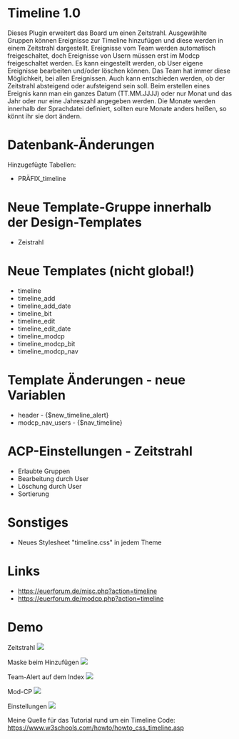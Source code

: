 # Timeline 1.0
Dieses Plugin erweitert das Board um einen Zeitstrahl. Ausgewählte Gruppen können Ereignisse zur Timeline hinzufügen und diese werden in einem Zeitstrahl dargestellt.
Ereignisse vom Team werden automatisch freigeschaltet, doch Ereignisse von Usern müssen erst im Modcp freigeschaltet werden. Es kann eingestellt werden, ob User eigene Ereignisse bearbeiten und/oder löschen können. Das Team hat immer diese Möglichkeit, bei allen Ereignissen.
Auch kann entschieden werden, ob der Zeitstrahl absteigend oder aufsteigend sein soll.
Beim erstellen eines Ereignis kann man ein ganzes Datum (TT.MM.JJJJ) oder nur Monat und das Jahr oder nur eine Jahreszahl angegeben werden.
Die Monate werden innerhalb der Sprachdatei definiert, sollten eure Monate anders heißen, so könnt ihr sie dort ändern. 

# Datenbank-Änderungen
Hinzugefügte Tabellen:
- PRÄFIX_timeline

# Neue Template-Gruppe innerhalb der Design-Templates
- Zeistrahl

# Neue Templates (nicht global!)
- timeline	
- timeline_add	
- timeline_add_date	
- timeline_bit	
- timeline_edit	
- timeline_edit_date	
- timeline_modcp	
- timeline_modcp_bit	
- timeline_modcp_nav

# Template Änderungen - neue Variablen
- header - {$new_timeline_alert}
- modcp_nav_users - {$nav_timeline}

# ACP-Einstellungen - Zeitstrahl
- Erlaubte Gruppen
- Bearbeitung durch User
- Löschung durch User
- Sortierung

# Sonstiges
- Neues Stylesheet "timeline.css" in jedem Theme

# Links
- https://euerforum.de/misc.php?action=timeline
- https://euerforum.de/modcp.php?action=timeline

# Demo
  Zeitstrahl
  <img src="https://www.bilder-hochladen.net/files/big/m4bn-7x-d99a.png" />
  
  Maske beim Hinzufügen
  <img src="https://www.bilder-hochladen.net/files/m4bn-7t-efe8.png" />
  
  Team-Alert auf dem Index
  <img src="https://www.bilder-hochladen.net/files/m4bn-7u-a06d.png" />
  
  Mod-CP
  <img src="https://www.bilder-hochladen.net/files/big/m4bn-7v-9efb.png" />
  
  Einstellungen
  <img src="https://www.bilder-hochladen.net/files/big/m4bn-7w-5558.png" />

Meine Quelle für das Tutorial rund um ein Timeline Code:
https://www.w3schools.com/howto/howto_css_timeline.asp
